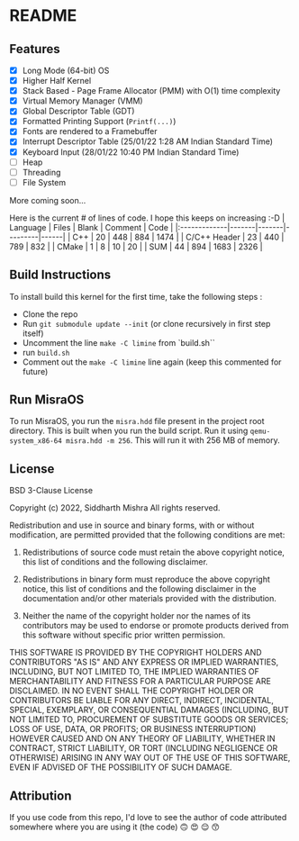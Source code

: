# README

## Features
- [x] Long Mode (64-bit) OS
- [x] Higher Half Kernel
- [x] Stack Based - Page Frame Allocator (PMM) with O(1) time complexity
- [x] Virtual Memory Manager (VMM)
- [x] Global Descriptor Table (GDT)
- [x] Formatted Printing Support (`Printf(...)`)
- [x] Fonts are rendered to a Framebuffer
- [x] Interrupt Descriptor Table (25/01/22 1:28 AM Indian Standard Time)
- [x] Keyboard Input (28/01/22 10:40 PM Indian Standard Time)
- [ ] Heap
- [ ] Threading
- [ ] File System

More coming soon...

Here is the current # of lines of code. I hope this keeps on increasing :-D
| Language     | Files | Blank | Comment | Code |
|:-------------|-------|-------|---------|------|
| C++          | 20    | 448   | 884     | 1474 |
| C/C++ Header | 23    | 440   | 789     | 832  |
| CMake        | 1     | 8     | 10      | 20   |
| SUM          | 44    | 894   | 1683    | 2326 |

## Build Instructions
To install build this kernel for the first time, take the following steps : 
- Clone the repo
- Run `git submodule update --init` (or clone recursively in first step itself)
- Uncomment the line `make -C limine` from `build.sh``
- run `build.sh`
- Comment out the `make -C limine` line again (keep this commented for future)

## Run MisraOS
To run MisraOS, you run the `misra.hdd` file present in the project root directory. This is built when you run the build script. Run it using
`qemu-system_x86-64 misra.hdd -m 256`. This will run it with 256 MB of memory.

## License

BSD 3-Clause License

Copyright (c) 2022, Siddharth Mishra
All rights reserved.

Redistribution and use in source and binary forms, with or without
modification, are permitted provided that the following conditions are met:

1. Redistributions of source code must retain the above copyright notice, this
   list of conditions and the following disclaimer.

2. Redistributions in binary form must reproduce the above copyright notice,
   this list of conditions and the following disclaimer in the documentation
   and/or other materials provided with the distribution.

3. Neither the name of the copyright holder nor the names of its
   contributors may be used to endorse or promote products derived from
   this software without specific prior written permission.

THIS SOFTWARE IS PROVIDED BY THE COPYRIGHT HOLDERS AND CONTRIBUTORS "AS IS"
AND ANY EXPRESS OR IMPLIED WARRANTIES, INCLUDING, BUT NOT LIMITED TO, THE
IMPLIED WARRANTIES OF MERCHANTABILITY AND FITNESS FOR A PARTICULAR PURPOSE ARE
DISCLAIMED. IN NO EVENT SHALL THE COPYRIGHT HOLDER OR CONTRIBUTORS BE LIABLE
FOR ANY DIRECT, INDIRECT, INCIDENTAL, SPECIAL, EXEMPLARY, OR CONSEQUENTIAL
DAMAGES (INCLUDING, BUT NOT LIMITED TO, PROCUREMENT OF SUBSTITUTE GOODS OR
SERVICES; LOSS OF USE, DATA, OR PROFITS; OR BUSINESS INTERRUPTION) HOWEVER
CAUSED AND ON ANY THEORY OF LIABILITY, WHETHER IN CONTRACT, STRICT LIABILITY,
OR TORT (INCLUDING NEGLIGENCE OR OTHERWISE) ARISING IN ANY WAY OUT OF THE USE
OF THIS SOFTWARE, EVEN IF ADVISED OF THE POSSIBILITY OF SUCH DAMAGE.

## Attribution
If you use code from this repo, I'd love to see the author of code attributed
somewhere where you are using it (the code) 🙃 😍 😌 😙

